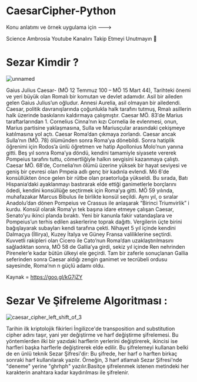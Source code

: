 # CaesarCipher-Python
Konu anlatımı ve örnek uygulama için ---> 

Science Ambrosia Youtube Kanalını Takip Etmeyi Unutmayın 👻

# Sezar Kimdir ? 

![unnamed](https://cloud.githubusercontent.com/assets/26510259/25311966/eaba8234-2815-11e7-880a-e96ce73a4500.png)

Gaius Julius Caesar- (MÖ 12 Temmuz 100 – MÖ 15 Mart 44),
Tarihteki önemi ve yeri büyük olan Romalı bir komutan ve devlet adamıdır. Asil bir aileden gelen Gaius Julius’un oğludur. Annesi Aurelia, asil olmayan bir ailedendi. Caesar, politik davranışlarında çoğunlukla halk tarafını tutmuş, Rmalı asillerin halk üzerinde baskılarını kaldırmaya çalışmıştır.
Caesar MÖ. 83′de Marius taraftarlarından 1. Cornelius Cinna’nın kızı Cornelia ile evlenmesi, onun, Marius partisine yaklaşmasına, Sulla ve Mariusçular arasındaki çekişmeye katılmasına yol açtı. Caesar Roma’dan çıkmaya zorlandı. Caesar ancak Sulla’nın (MÖ. 78) ölümünden sonra Roma’ya dönebildi. Sonra hatiplik öğrenimi için Rodos’a ünlü öğretmen ve hatip Apollonius Molo’nun yanına gitti. Beş yıl sonra Roma’ya döndü, kendini tamamiyle siyasete vererek Pompeius tarafını tuttu, cömertliğiyle halkın sevgisini kazanmaya çalıştı.
Caesar MÖ. 68′de, Cornelia’nın ölümü üzerine yüksek bir hayat seviyesi ve geniş bir çevresi olan Pmpeia adlı genç bir kadınla evlendi. Mö 6′de konsüllükten önce gelen bir rütbe olan praetorluğa yükseldi. Bu sırada, Batı Hispania’daki ayaklanmayı bastırarak elde ettiği ganimetlerle borçlarını ödedi, kendini konsüllüğe seçtirmek için Roma’ya gitti. MÖ 59 yılında, muhafazakar Marcus Bibulus ile birlikte konsül seçildi. Aynı yıl, o sıralar Anadolu’dan dönen Pompeius ve Crassus ile anlaşarak “Birinci Triumvirlik” i kurdu.
Konsül olarak Roma’yı tek başına idare etmeye çalışan Caesar, Senato’yu ikinci planda bıraktı. Yeni bir kanunla fakir vatandaşlara ve Pompeius’un terhis edilen askerlerine toprak dağıttı. Vergilerin üçte birini bağışlayarak subayları kendi tarafına çekti. Nihayet 5 yıl içinde kendini Dalmaçya (İllirya), Kuzey İtalya ve Güney Fransa valiliklerine seçtirdi. Kuvvetli rakipleri olan Cicero ile Cato’nun Roma’dan uzaklaştırılmasını sağladıktan sonra, MÖ 58 de Gallia’ya girdi, sekiz yıl içinde Ren nehrinden Pireneler’e kadar bütün ülkeyi ele geçirdi. Tam bir zaferle sonuçlanan Gallia seferinden sonra Caesar aldığı zengin ganimet ve tecrübeli ordusu sayesinde, Roma’nın n güçlü adamı oldu.

Kaynak = https://goo.gl/kG7jZY

# Sezar Ve Şifreleme Algoritması :
![caesar_cipher_left_shift_of_3](https://cloud.githubusercontent.com/assets/26510259/25311989/3298f270-2816-11e7-9b73-3d8dd5f55f46.png)

Tarihin ilk kriptolojik fikirleri İngilizce'de transposition and substitution cipher adını taşır, yani yer değiştirme ve harf değiştirme şifrelemesi. Bu yöntemlerden ilki bir yazıdaki harflerin yerlerini değiştirerek, ikincisi ise harfleri başka harflerle değiştirerek elde edilir. Bu şifrelemeyi kullanan belki de en ünlü teknik Sezar Şifresi'dir: Bu şifrede, her harf o harften birkaç sonraki harf kullanılarak yazılır. Örneğin, 3 harf atlamalı Sezar Şifresi'nde "deneme" yerine "ghrhph" yazılır.Basitçe şifrelenmek istenen metindeki her karakterin anahtara kadar kaydırılması ile şifrelenir.
